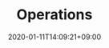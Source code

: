 ---
title: Operations
date: 2020-01-11T14:09:21+09:00
draft: false
weight: 500
collapsible: true
---